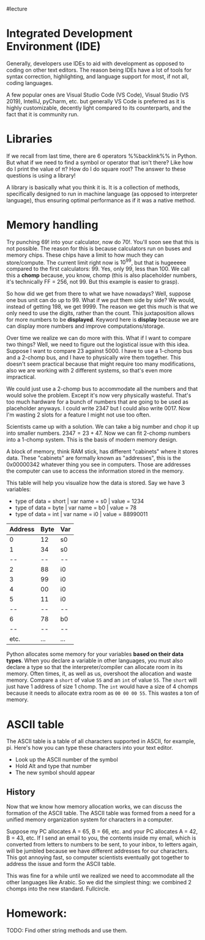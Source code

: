 #lecture
# Integrated Development Environment (IDE)
Generally, developers use IDEs to aid with development as opposed to coding on other text editors. The reason being IDEs have a lot of tools for syntax correction, highlighting, and language support for most, if not all, coding languages.

A few popular ones are Visual Studio Code (VS Code), Visual Studio (VS 2019), IntelliJ, pyCharm, etc. but generally VS Code is preferred as it is highly customizable, decently light compared to its counterparts, and the fact that it is community run.
# Libraries
If we recall from last time, there are 6 operators %%backlink%% in Python. But what if we need to find a symbol or operator that isn't there? Like how do I print the value of π? How do I do square root? The answer to these questions is using a library!

A library is basically what you think it is. It is a collection of methods, specifically designed to run in machine language (as opposed to interpreter language), thus ensuring optimal performance as if it was a native method.
# Memory handling
Try punching $69!$ into your calculator, now do $70!$. You'll soon see that this is not possible. The reason for this is because calculators run on buses and memory chips. These chips have a limit to how much they can store/compute. The current limit right now is $10^99$, but that is hugeeeee compared to the first calculators: 99. Yes, only 99, less than 100. We call this a **chomp** because, you know, chomp (this is also placeholder numbers, it's technically FF = 256, not 99. But this example is easier to grasp).

So how did we get from there to what we have nowadays? Well, suppose one bus unit can do up to 99. What if we put them side by side? We would, instead of getting 198, we get 9999. The reason we get this much is that we only need to use the digits, rather than the count. This juxtaposition allows for more numbers to be **displayed**. Keyword here is **display** because we are can display more numbers and improve computations/storage.

Over time we realize we can do more with this. What if I want to compare two things? Well, we need to figure out the logistical issue with this idea. Suppose I want to compare 23 against 5000. I have to use a 1-chomp bus and a 2-chomp bus, and I have to physically wire them together. This doesn't seem practical because that might require too many modifications, also we are working with 2 different systems, so that's even more impractical. 

We could just use a 2-chomp bus to accommodate all the numbers and that would solve the problem. Except it's now very physically wasteful. That's too much hardware for a bunch of numbers that are going to be used as placeholder anyways. I could write $2347$ but I could also write $0017$. Now I'm wasting 2 slots for a feature I might not use too often.

Scientists came up with a solution. We can take a big number and chop it up into smaller numbers. $2347 = 23 + 47$. Now we can fit 2-chomp numbers into a 1-chomp system. This is the basis of modern memory design.

A block of memory, think RAM stick, has different "cabinets" where it stores data. These "cabinets" are formally known as "addresses", this is the 0x00000342 whatever thing you see in computers. Those are addresses the computer can use to access the information stored in the memory.

This table will help you visualize how the data is stored.
Say we have 3 variables:
- type of data = short | var name = s0 | value = 1234
- type of data = byte | var name = b0 | value = 78
- type of data = int | var name = i0 | value = 88990011

Address | Byte | Var
-- | -- | --
0 | 12 | s0
1 | 34 | s0
-- | -- | --
2 | 88 | i0
3 | 99 | i0
4 | 00 | i0
5 | 11 | i0
-- | -- | --
6 | 78 | b0
--|--|--
etc. | ... | ...

Python allocates some memory for your variables **based on their data types**. When you declare a variable in other languages, you must also declare a type so that the interpreter/compiler can allocate room in its memory. Often times, it, as well as us, overshoot the allocation and waste memory. Compare a `short` of value `55` and an `int` of value `55`. The `short` will just have 1 address of size 1 chomp. The `int` would have a size of 4 chomps because it needs to allocate extra room as `00 00 00 55`. This wastes a ton of memory.
# ASCII table
The ASCII table is a table of all characters supported in ASCII, for example, pi. Here's how you can type these characters into your text editor.
- Look up the ASCII number of the symbol
- Hold Alt and type that number
- The new symbol should appear
## History
Now that we know how memory allocation works, we can discuss the formation of the ASCII table. The ASCII table was formed from a need for a unified memory organization system for characters in a computer. 

Suppose my PC allocates A = 65, B = 66, etc. and your PC allocates A = 42, B = 43, etc. If I send an email to you, the contents inside my email, which is converted from letters to numbers to be sent, to your inbox, to letters again, will be jumbled because we have different addresses for our characters. This got annoying fast, so computer scientists eventually got together to address the issue and form the ASCII table.

This was fine for a while until we realized we need to accommodate all the other languages like Arabic. So we did the simplest thing: we combined 2 chomps into the new standard. Fullcircle.
# Homework:
TODO: Find other string methods and use them.